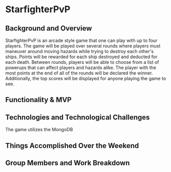 # StarfighterPvP


## Background and Overview
StarfighterPvP is an arcade style game that one can play with up to four players. The game will be played over several rounds 
where players must maneuver around moving hazards while trying to destroy each other's ships. Points will be rewarded for each
ship destroyed and deducted for each death. Between rounds, players will be able to choose from a list of powerups that can
affect players and hazards alike. The player with the most points at the end of all of the rounds will be declared the winner. 
Additionally, the top scores will be displayed for anyone playing the game to see.

## Functionality & MVP

## Technologies and Technological Challenges
The game utilizes the MongoDB

## Things Accomplished Over the Weekend

## Group Members and Work Breakdown

